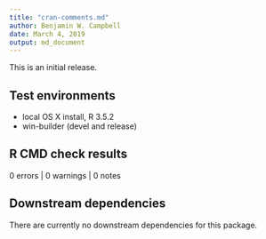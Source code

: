 ```yaml
---
title: "cran-comments.md"
author: Benjamin W. Campbell
date: March 4, 2019
output: md_document
---
```


This is an initial release.

## Test environments
* local OS X install, R 3.5.2
* win-builder (devel and release)


## R CMD check results
0 errors | 0 warnings | 0 notes

## Downstream dependencies
There are currently no downstream dependencies for this package. 
